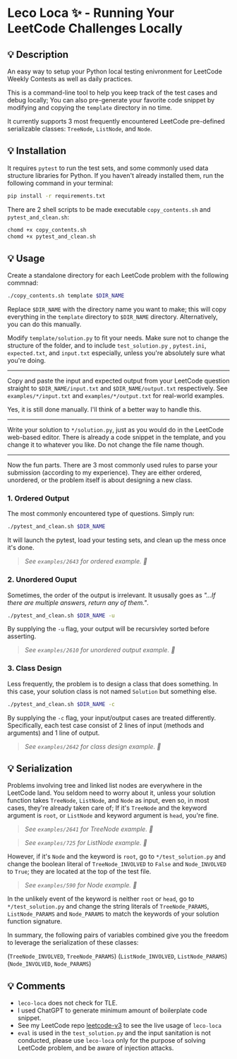 # Leco Loca ✨ - Running Your LeetCode Challenges Locally

## 💡 Description

An easy way to setup your Python local testing enivronment for LeetCode Weekly Contests as well as daily practices.

This is a command-line tool to help you keep track of the test cases and debug locally; You can also pre-generate your favorite code snippet by modifying and copying the `template` directory in no time.

It currently supports 3 most frequently encountered LeetCode pre-defined serializable classes: `TreeNode`, `ListNode`, and `Node`.

## 💡 Installation

It requires `pytest` to run the test sets, and some commonly used data structure libraries for Python. If you haven't already installed them, run the following command in your terminal:

```bash
pip install -r requirements.txt
```

There are 2 shell scripts to be made executable `copy_contents.sh` and `pytest_and_clean.sh`:

```bash
chomd +x copy_contents.sh
chomd +x pytest_and_clean.sh
```

## 💡 Usage

Create a standalone directory for each LeetCode problem with the following commnad:

```bash
./copy_contents.sh template $DIR_NAME
```

Replace `$DIR_NAME` with the directory name you want to make; this will copy everything in the `template` directory to `$DIR_NAME` directory. Alternatively, you can do this manually.

Modify `template/solution.py` to fit your needs. Make sure not to change the structure of the folder, and to include `test_solution.py` , `pytest.ini`, `expected.txt`, and `input.txt` especially, unless you're absolutely sure what you're doing.

---

Copy and paste the input and expected output from your LeetCode question straight to `$DIR_NAME/input.txt` and `$DIR_NAME/output.txt` respectively. See `examples/*/input.txt` and `examples/*/output.txt` for real-world examples.

Yes, it is still done manually. I'll think of a better way to handle this.

---

Write your solution to `*/solution.py`, just as you would do in the LeetCode web-based editor. There is already a code snippet in the template, and you change it to whatever you like. Do not change the file name though.

---

Now the fun parts. There are 3 most commonly used rules to parse your submission (according to my experience). They are either ordered, unordered, or the problem itself is about designing a new class.

### 1. Ordered Output

The most commonly encountered type of questions. Simply run:

```bash
./pytest_and_clean.sh $DIR_NAME
```

It will launch the pytest, load your testing sets, and clean up the mess once it's done.

> _See `examples/2643` for ordered example. 🌱_

### 2. Unordered Ouput

Sometimes, the order of the output is irrelevant. It ususally goes as _"...If there are multiple answers, return any of them."_.

```bash
./pytest_and_clean.sh $DIR_NAME -u
```

By supplying the `-u` flag, your output will be recursivley sorted before asserting.

> _See `examples/2610` for unordered output example. 🌱_

### 3. Class Design

Less frequently, the problem is to design a class that does something. In this case, your solution class is not named `Solution` but something else.

```bash
./pytest_and_clean.sh $DIR_NAME -c
```

By supplying the `-c` flag, your input/output cases are treated differently. Specifically, each test case consist of 2 lines of input (methods and arguments) and 1 line of output.

> _See `examples/2642` for class design example. 🌱_

## 💡 Serialization

Problems involving tree and linked list nodes are everywhere in the LeetCode land. You seldom need to worry about it, unless your solution function takes `TreeNode`, `ListNode`, and `Node` as input, even so, in most cases, they're already taken care of; If it's `TreeNode` and the keyword argument is `root`, or `ListNode` and keyword argument is `head`, you're fine.

> _See `examples/2641` for TreeNode example. 🌱_

> _See `examples/725` for ListNode example. 🌱_

However, if it's `Node` and the keyword is `root`, go to `*/test_solution.py` and change the boolean literal of `TreeNode_INVOLVED` to `False` and `Node_INVOLVED` to `True`; they are located at the top of the test file.

> _See `examples/590` for Node example. 🌱_

In the unlikely event of the keyword is neither `root` or `head`, go to `*/test_solution.py` and change the string literals of `TreeNode_PARAMS`, `ListNode_PARAMS` and `Node_PARAMS` to match the keywords of your solution function signature.

In summary, the following pairs of variables combined give you the freedom to leverage the serialization of these classes:

(`TreeNode_INVOLVED`, `TreeNode_PARAMS`)
(`ListNode_INVOLVED`, `ListNode_PARAMS`)
(`Node_INVOLVED`, `Node_PARAMS`)

## 💡 Comments

-   `leco-loca` does not check for TLE.
-   I used ChatGPT to generate minimum amount of boilerplate code snippet.
-   See my LeetCode repo [leetcode-v3](https://github.com/kylab9527/leetcode-v3) to see the live usage of `leco-loca`
-   `eval` is used in the `test_solution.py` and the input sanitation is not conducted, please use `leco-loca` only for the purpose of solving LeetCode problem, and be aware of injection attacks.
